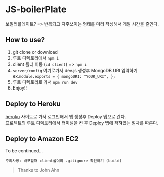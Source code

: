 # JS-boilerPlate

보일러플레이트? => 반복되고 자주쓰이는 형태를 미리 작성해서 개발 시간을 줄인다.

## How to use?

1. git clone or download
2. 루트 디렉토리에서 `npm i`
3. client 폴더 이동 (`cd client`) => `npm i`
4. `server/config` 여기로가서 dev.js 생성후 MongoDB URI 입력하기 ex.`module.exports = { mongoURI: "YOUR_URI", };`
5. 루트 디렉토리로 가서 `npm run dev`
6. Enjoy!!

## Deploy to Heroku

[heroku](https://www.heroku.com) 사이트로 가서 로그인해서 앱 생성후 Deploy 탭으로 간다.
<br>
프로젝트의 루트 디렉토리에서 터미널을 켠 후 Deploy 탭에 적혀있는 절차를 따른다.

## Deploy to Amazon EC2

To be continued...

`주의사항: 배포할때 client폴더의 .gitignore 확인하기 (build)`

<blockquote>Thanks to John Ahn</blockquote>
